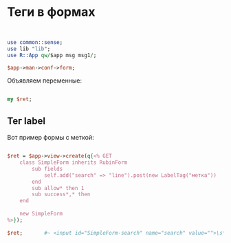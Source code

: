 # Теги в формах

```perl


use common::sense;
use lib "lib";
use R::App qw/$app msg msg1/;

$app->man->conf->form;

```

Объявляем переменные:

```perl

my $ret;


```

## Тег label

Вот пример формы с меткой:

```perl

$ret = $app->view->create(q{<% GET
	class SimpleForm inherits RubinForm
		sub fields
			self.add("search" => "line").post(new LabelTag("метка"))
		end
		sub allow* then 1
		sub success*,* then 
	end
	
	new SimpleForm
%>});
	
$ret;		#~ <input id="SimpleForm-search" name="search" value="">\s*<label for="SimpleForm-search">метка:</label>


